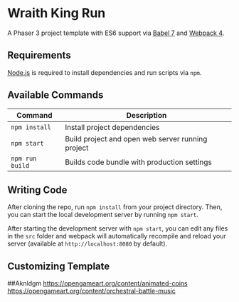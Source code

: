 # Wraith King Run

A Phaser 3 project template with ES6 support via [Babel 7](https://babeljs.io/) and [Webpack 4](https://webpack.js.org/).


## Requirements

[Node.js](https://nodejs.org) is required to install dependencies and run scripts via `npm`.

## Available Commands

| Command | Description |
|---------|-------------|
| `npm install` | Install project dependencies |
| `npm start` | Build project and open web server running project |
| `npm run build` | Builds code bundle with production settings |

## Writing Code

After cloning the repo, run `npm install` from your project directory. Then, you can start the local development
server by running `npm start`.


After starting the development server with `npm start`, you can edit any files in the `src` folder
and webpack will automatically recompile and reload your server (available at `http://localhost:8080`
by default).

## Customizing Template

##Aknldgm
https://opengameart.org/content/animated-coins
https://opengameart.org/content/orchestral-battle-music
